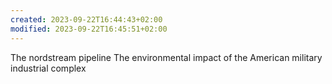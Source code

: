 ```yaml
---
created: 2023-09-22T16:44:43+02:00
modified: 2023-09-22T16:45:51+02:00
---
```


The nordstream pipeline
The environmental impact of the American military industrial complex
